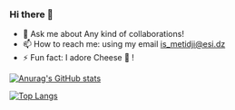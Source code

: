 ### Hi there 👋

<!--
**metidjisidahmed/metidjisidahmed** is a ✨ _special_ ✨ repository because its `README.md` (this file) appears on your GitHub profile.
-->



- 💬 Ask me about Any kind of collaborations!
- 📫 How to reach me: using my email [is_metidji@esi.dz](mailto:is_metidji@esi.dz)
- ⚡ Fun fact: I adore Cheese 🧀 !



[![Anurag's GitHub stats](https://github-readme-stats.vercel.app/api?username=metidjisidahmed&theme=radical&count_private=true)](https://github.com/anuraghazra/github-readme-stats)



[![Top Langs](https://github-readme-stats.vercel.app/api/top-langs/?username=metidjisidahmed&langs_count=3&count_private=true&exclude_repo=EsiCOS-SourceCode-Software-Redesign)](https://github.com/anuraghazra/github-readme-stats)

